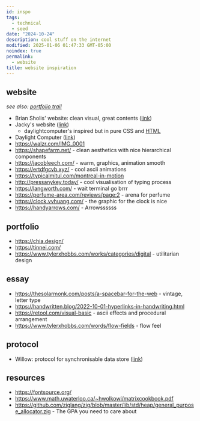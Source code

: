 ```yaml
---
id: inspo
tags:
  - technical
  - seed
date: "2024-10-24"
description: cool stuff on the internet
modified: 2025-01-06 01:47:33 GMT-05:00
noindex: true
permalink:
  - website
title: website inspiration
---
```


## website

_see also: [portfolio trail](https://curius.app/aaron-pham/portfolio)_

- Brian Sholis' website: clean visual, great contents ([link](https://www.sholis.com/))
- Jacky's website ([link](https://jzhao.xyz/))
  - daylightcomputer's inspired but in pure CSS and [HTML](https://github.com/jackyzha0/sunlit)
- Daylight Computer ([link](https://daylightcomputer.com/))
- https://walzr.com/IMG_0001
- https://shapefarm.net/ - clean aesthetics with nice hierarchical components
- https://jacobleech.com/ - warm, graphics, animation smooth
- https://ertdfgcvb.xyz/ - cool ascii animations
- https://typicalmitul.com/montreal-in-motion
- http://pressanykey.today/ - cool visualisation of typing process
- https://langworth.com/ - wait terminal go brrr
- https://perfume-area.com/reviews/page:2 - arena for perfume
- https://clock.vvhuang.com/ - the graphic for the clock is nice
- https://handyarrows.com/ - Arrowssssss

## portfolio

- https://chia.design/
- https://tinnei.com/
- https://www.tylerxhobbs.com/works/categories/digital - utilitarian design

## essay

- https://thesolarmonk.com/posts/a-spacebar-for-the-web - vintage, letter type
- https://handwritten.blog/2022-10-01-hyperlinks-in-handwriting.html
- https://retool.com/visual-basic - ascii effects and procedural arrangement
- https://www.tylerxhobbs.com/words/flow-fields - flow feel

## protocol

- Willow: protocol for synchronisable data store ([link](https://willowprotocol.org/specs/index.html#specifications))

## resources

- https://fontsource.org/
- https://www.math.uwaterloo.ca/~hwolkowi/matrixcookbook.pdf
- https://github.com/ziglang/zig/blob/master/lib/std/heap/general_purpose_allocator.zig - The GPA you need to care about
